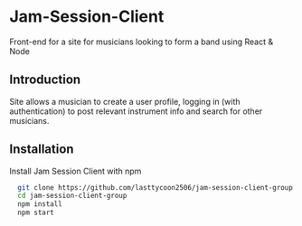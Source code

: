# Jam-Session-Client
Front-end for a site for musicians looking to form a band using React & Node

## Introduction
Site allows a musician to create a user profile, logging in (with authentication) to post relevant instrument info and search for other musicians. 

## Installation 
Install Jam Session Client with npm

```bash
  git clone https://github.com/lasttycoon2506/jam-session-client-group.git 
  cd jam-session-client-group
  npm install
  npm start
```
    
